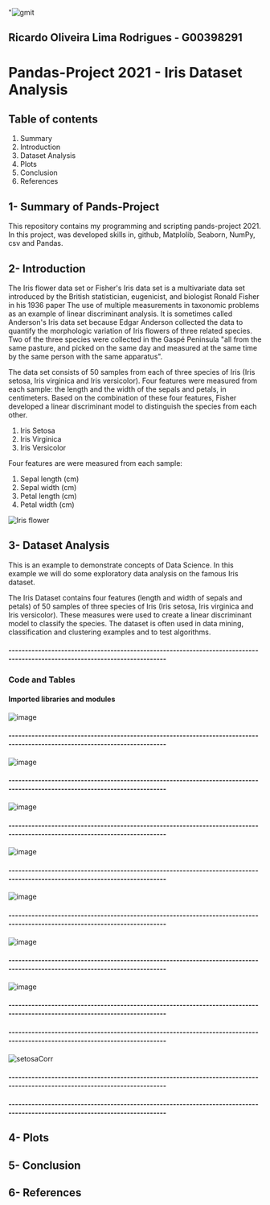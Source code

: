 "![gmit](https://user-images.githubusercontent.com/77755223/115528889-56c6fc80-a28a-11eb-8f36-2d7004e6ece6.PNG)  
 
## Ricardo Oliveira Lima Rodrigues - G00398291 

<h1>Pandas-Project 2021 - Iris Dataset Analysis</h1> 

## Table of contents
                                
1. Summary
2. Introduction
3. Dataset Analysis 
4. Plots
5. Conclusion
6. References

## 1- Summary of Pands-Project
<p>This repository contains my programming and scripting pands-project 2021. In this project, was developed skills in, github, Matplolib, Seaborn, NumPy, csv and Pandas.</p>

## 2- Introduction
<p>The Iris flower data set or Fisher's Iris data set is a multivariate data set introduced by the British statistician, eugenicist, and biologist Ronald Fisher in his 1936 paper The use of multiple measurements in taxonomic problems as an example of linear discriminant analysis. It is sometimes called Anderson's Iris data set because Edgar Anderson collected the data to quantify the morphologic variation of Iris flowers of three related species. Two of the three species were collected in the Gaspé Peninsula "all from the same pasture, and picked on the same day and measured at the same time by the same person with the same apparatus".

The data set consists of 50 samples from each of three species of Iris (Iris setosa, Iris virginica and Iris versicolor). Four features were measured from each sample: the length and the width of the sepals and petals, in centimeters. Based on the combination of these four features, Fisher developed a linear discriminant model to distinguish the species from each other.</p>

1. Iris Setosa
2. Iris Virginica
3. Iris Versicolor

Four features are were measured from each sample:

1. Sepal length (cm)
2. Sepal width (cm)
3. Petal length (cm)
4. Petal width (cm)

![Iris flower](https://user-images.githubusercontent.com/77755223/115158575-bbb20500-a086-11eb-877d-059237278e12.png)

## 3- Dataset Analysis
This is an example to demonstrate concepts of Data Science. In this example we will do some exploratory data analysis on the famous Iris dataset.

<p>The Iris Dataset contains four features (length and width of sepals and petals) of 50 samples of three species of Iris (Iris setosa, Iris virginica and Iris versicolor). These measures were used to create a linear discriminant model to classify the species. The dataset is often used in data mining, classification and clustering examples and to test algorithms.</p>

#### ----------------------------------------------------------------------------------------------------------------------------

### Code and Tables

#### Imported libraries and modules


![image](https://user-images.githubusercontent.com/77755223/115613768-beaa3100-a2e4-11eb-9363-a5545eb946a3.png)
#### ----------------------------------------------------------------------------------------------------------------------------
![image](https://user-images.githubusercontent.com/77755223/115613936-f44f1a00-a2e4-11eb-9aa6-d52a89ea535b.png)
#### ----------------------------------------------------------------------------------------------------------------------------
![image](https://user-images.githubusercontent.com/77755223/115614151-39734c00-a2e5-11eb-851a-b55e3d3c1008.png)
#### ----------------------------------------------------------------------------------------------------------------------------
![image](https://user-images.githubusercontent.com/77755223/115614314-75a6ac80-a2e5-11eb-8016-a50787615b6f.png)
#### ----------------------------------------------------------------------------------------------------------------------------
![image](https://user-images.githubusercontent.com/77755223/115615149-7d1a8580-a2e6-11eb-9733-a2de9e3de35e.png)
#### ----------------------------------------------------------------------------------------------------------------------------
![image](https://user-images.githubusercontent.com/77755223/115615174-87d51a80-a2e6-11eb-942f-36a3a3c67509.png)
#### ----------------------------------------------------------------------------------------------------------------------------
![image](https://user-images.githubusercontent.com/77755223/115615453-e601fd80-a2e6-11eb-83dc-d177414c2d5d.png)
#### ----------------------------------------------------------------------------------------------------------------------------

#### ----------------------------------------------------------------------------------------------------------------------------
![setosaCorr](https://user-images.githubusercontent.com/77755223/115971934-56a55600-a543-11eb-8047-9956d7a2e80b.PNG)
#### ----------------------------------------------------------------------------------------------------------------------------

#### ----------------------------------------------------------------------------------------------------------------------------
## 4- Plots



## 5- Conclusion

## 6- References




